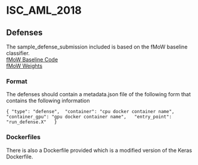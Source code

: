 # ISC_AML_2018

## Defenses

The sample_defense_submission included is based on the fMoW baseline classifier.  
[fMoW Baseline Code](https://github.com/fMoW/baseline)  
[fMoW Weights](https://github.com/fMoW/baseline/releases)  


### Format    
The defenses should contain a metadata.json file of the following form that contains the following information  

`{
	"type": "defense", 
	"container": "cpu docker container name",   
	"container_gpu": "gpu docker container name",  
	"entry_point": "run_defense.X"  
}` 

### Dockerfiles
There is also a Dockerfile provided which is a modified version of the Keras Dockerfile. 